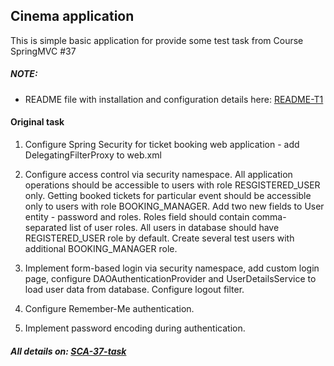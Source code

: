 ## Cinema application

This is simple basic application for provide some test task from Course SpringMVC #37

##### NOTE:
* README file with installation and configuration details here: [README-T1](https://github.com/ivanina-ilya/SCA-37-task/blob/master/README-T1.md)

#### Original task

1. Configure Spring Security for ticket booking web application - add DelegatingFilterProxy to web.xml

2. Configure access control via security namespace. All application operations should be accessible to users with role RESGISTERED_USER only. Getting booked tickets for particular event should be accessible only to users with role BOOKING_MANAGER. Add two new fields to User entity - password and roles. Roles field should contain comma-separated list of user roles. All users in database should have REGISTERED_USER role by default. Create several test users with additional BOOKING_MANAGER role. 

3. Implement form-based login via security namespace, add custom login page, configure DAOAuthenticationProvider and UserDetailsService to load user data from database. Configure logout filter.

4. Configure Remember-Me authentication.

5. Implement password encoding during authentication. 




##### All details on: [SCA-37-task](https://github.com/ivanina-ilya/SCA-37-task)

